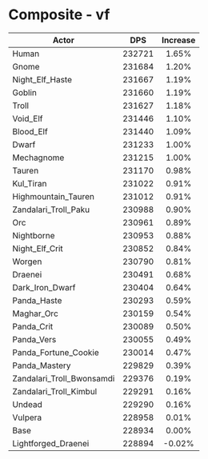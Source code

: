 # Composite - vf
| Actor | DPS | Increase |
|---|:---:|:---:|
|Human|232721|1.65%|
|Gnome|231684|1.20%|
|Night_Elf_Haste|231667|1.19%|
|Goblin|231660|1.19%|
|Troll|231627|1.18%|
|Void_Elf|231446|1.10%|
|Blood_Elf|231440|1.09%|
|Dwarf|231233|1.00%|
|Mechagnome|231215|1.00%|
|Tauren|231170|0.98%|
|Kul_Tiran|231022|0.91%|
|Highmountain_Tauren|231012|0.91%|
|Zandalari_Troll_Paku|230988|0.90%|
|Orc|230961|0.89%|
|Nightborne|230953|0.88%|
|Night_Elf_Crit|230852|0.84%|
|Worgen|230790|0.81%|
|Draenei|230491|0.68%|
|Dark_Iron_Dwarf|230404|0.64%|
|Panda_Haste|230293|0.59%|
|Maghar_Orc|230159|0.54%|
|Panda_Crit|230089|0.50%|
|Panda_Vers|230055|0.49%|
|Panda_Fortune_Cookie|230014|0.47%|
|Panda_Mastery|229829|0.39%|
|Zandalari_Troll_Bwonsamdi|229376|0.19%|
|Zandalari_Troll_Kimbul|229291|0.16%|
|Undead|229290|0.16%|
|Vulpera|228958|0.01%|
|Base|228934|0.00%|
|Lightforged_Draenei|228894|-0.02%|
